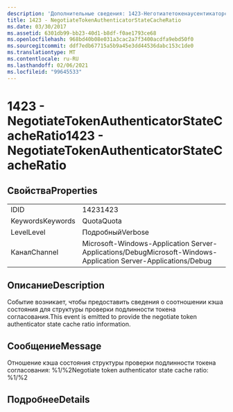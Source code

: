 ```yaml
---
description: 'Дополнительные сведения: 1423-Неготиатетокенаусентикаторстатекачератио'
title: 1423 - NegotiateTokenAuthenticatorStateCacheRatio
ms.date: 03/30/2017
ms.assetid: 6301db99-bb23-40d1-b8df-f0ae1793ce68
ms.openlocfilehash: 968bd40b08e031a3cac2a7f3400acdfa9ebd50f0
ms.sourcegitcommit: ddf7edb67715a5b9a45e3dd44536dabc153c1de0
ms.translationtype: MT
ms.contentlocale: ru-RU
ms.lasthandoff: 02/06/2021
ms.locfileid: "99645533"
---
```

# <a name="1423---negotiatetokenauthenticatorstatecacheratio"></a><span data-ttu-id="f5a36-103">1423 - NegotiateTokenAuthenticatorStateCacheRatio</span><span class="sxs-lookup"><span data-stu-id="f5a36-103">1423 - NegotiateTokenAuthenticatorStateCacheRatio</span></span>

## <a name="properties"></a><span data-ttu-id="f5a36-104">Свойства</span><span class="sxs-lookup"><span data-stu-id="f5a36-104">Properties</span></span>  
  
|||  
|-|-|  
|<span data-ttu-id="f5a36-105">ID</span><span class="sxs-lookup"><span data-stu-id="f5a36-105">ID</span></span>|<span data-ttu-id="f5a36-106">1423</span><span class="sxs-lookup"><span data-stu-id="f5a36-106">1423</span></span>|  
|<span data-ttu-id="f5a36-107">Keywords</span><span class="sxs-lookup"><span data-stu-id="f5a36-107">Keywords</span></span>|<span data-ttu-id="f5a36-108">Quota</span><span class="sxs-lookup"><span data-stu-id="f5a36-108">Quota</span></span>|  
|<span data-ttu-id="f5a36-109">Level</span><span class="sxs-lookup"><span data-stu-id="f5a36-109">Level</span></span>|<span data-ttu-id="f5a36-110">Подробный</span><span class="sxs-lookup"><span data-stu-id="f5a36-110">Verbose</span></span>|  
|<span data-ttu-id="f5a36-111">Канал</span><span class="sxs-lookup"><span data-stu-id="f5a36-111">Channel</span></span>|<span data-ttu-id="f5a36-112">Microsoft-Windows-Application Server-Applications/Debug</span><span class="sxs-lookup"><span data-stu-id="f5a36-112">Microsoft-Windows-Application Server-Applications/Debug</span></span>|  
  
## <a name="description"></a><span data-ttu-id="f5a36-113">Описание</span><span class="sxs-lookup"><span data-stu-id="f5a36-113">Description</span></span>  

 <span data-ttu-id="f5a36-114">Событие возникает, чтобы предоставить сведения о соотношении кэша состояния для структуры проверки подлинности токена согласования.</span><span class="sxs-lookup"><span data-stu-id="f5a36-114">This event is emitted to provide the negotiate token authenticator state cache ratio information.</span></span>  
  
## <a name="message"></a><span data-ttu-id="f5a36-115">Сообщение</span><span class="sxs-lookup"><span data-stu-id="f5a36-115">Message</span></span>  

 <span data-ttu-id="f5a36-116">Отношение кэша состояния структуры проверки подлинности токена согласования: %1/%2</span><span class="sxs-lookup"><span data-stu-id="f5a36-116">Negotiate token authenticator state cache ratio: %1/%2</span></span>  
  
## <a name="details"></a><span data-ttu-id="f5a36-117">Подробнее</span><span class="sxs-lookup"><span data-stu-id="f5a36-117">Details</span></span>
